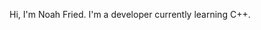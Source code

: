 Hi, I'm Noah Fried. I'm a developer currently learning C++.

<!---
noahfried/noahfried is a ✨ special ✨ repository because its `README.md` (this file) appears on your GitHub profile.
You can click the Preview link to take a look at your changes.
--->
